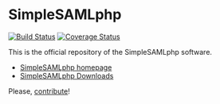 SimpleSAMLphp
=============
[![Build Status](https://travis-ci.org/simplesamlphp/simplesamlphp.svg?branch=master)](https://travis-ci.org/simplesamlphp/simplesamlphp)
[![Coverage Status](https://codecov.io/gh/simplesamlphp/simplesamlphp/branch/master/graph/badge.svg)](https://codecov.io/gh/simplesamlphp/simplesamlphp)

This is the official repository of the SimpleSAMLphp software.

* [SimpleSAMLphp homepage](https://simplesamlphp.org)
* [SimpleSAMLphp Downloads](https://simplesamlphp.org/download)

Please, [contribute](CONTRIBUTING.md)!

